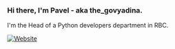 ### Hi there, I'm Pavel - aka the_govyadina.

I'm the Head of a Python developers department in RBC.

[![Website](https://avatars.githubusercontent.com/u/10046125?s=64&amp;v=4)](https://rbc.ru/)
